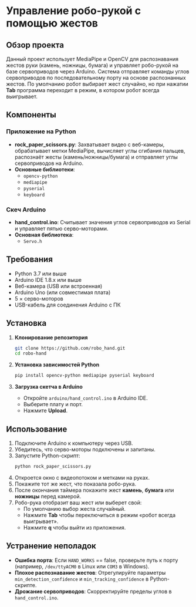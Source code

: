 # Управление робо-рукой с помощью жестов

## Обзор проекта
Данный проект использует MediaPipe и OpenCV для распознавания жестов руки (камень, ножницы, бумага) и управляет робо-рукой на базе сервоприводов через Arduino. Система отправляет команды углов сервоприводов по последовательному порту на основе распознанных жестов. По умолчанию робот выбирает жест случайно, но при нажатии **Tab** программа переходит в режим, в котором робот всегда выигрывает.

## Компоненты

### Приложение на Python
- **rock_paper_scissors.py**: Захватывает видео с веб-камеры, обрабатывает метки MediaPipe, вычисляет углы сгибания пальцев, распознаёт жесты (камень/ножницы/бумага) и отправляет углы сервоприводов на Arduino.
- **Основные библиотеки**:
  - `opencv-python`
  - `mediapipe`
  - `pyserial`
  - `keyboard`

### Скеч Arduino
- **hand_control.ino**: Считывает значения углов сервоприводов из Serial и управляет пятью серво-моторами.
- **Основная библиотека**:
  - `Servo.h`

## Требования
- Python 3.7 или выше
- Arduino IDE 1.8.x или выше
- Веб-камера (USB или встроенная)
- Arduino Uno (или совместимая плата)
- 5 × серво-моторов
- USB-кабель для соединения Arduino с ПК

## Установка

1. **Клонирование репозитория**  
   ```bash
   git clone https://github.com/robo_hand.git
   cd robo-hand
   ```

2. **Установка зависимостей Python**  
   ```bash
   pip install opencv-python mediapipe pyserial keyboard
   ```

3. **Загрузка скетча в Arduino**  
   - Откройте `arduino/hand_control.ino` в Arduino IDE.  
   - Выберите плату и порт.  
   - Нажмите **Upload**.

## Использование

1. Подключите Arduino к компьютеру через USB.  
2. Убедитесь, что серво-моторы подключены и запитаны.  
3. Запустите Python-скрипт:  
   ```bash
   python rock_paper_scissors.py
   ```  
4. Откроется окно с видеопотоком и метками на руках.
5. Покажите тот же жест, что показала робо-рука.
6. После окончания таймера покажите жест **камень**, **бумага** или **ножницы** перед камерой.  
7. Робо-рука отобразит ваш жест или выберет свой:
   - По умолчанию выбор жеста случайный.  
   - Нажмите **Tab** чтобы переключиться в режим «робот всегда выигрывает».  
   - Нажмите **q** чтобы выйти из приложения.

## Устранение неполадок
- **Ошибка порта**: Если `HAND_WORKS` == false, проверьте путь к порту (например, `/dev/ttyACM0` в Linux или `COM3` в Windows).  
- **Плохое распознавание жестов**: Отрегулируйте параметры `min_detection_confidence` и `min_tracking_confidence` в Python-скрипте.  
- **Дрожание сервоприводов**: Скорректируйте пределы углов в `hand_control.ino`.
